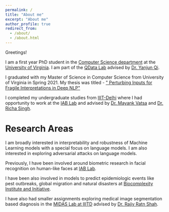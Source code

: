 ```yaml
---
permalink: /
title: "About me"
excerpt: "About me"
author_profile: true
redirect_from: 
  - /about/
  - /about.html
---
```

Greetings!

I am a first year PhD student in the [Computer Science department](https://engineering.virginia.edu/departments/computer-science) at the [University of Virginia](https://engineering.virginia.edu/). I am part of the [QData Lab](https://qdata.github.io/qdata-page/) advised by [Dr. Yanjun Qi](https://www.cs.virginia.edu/yanjun/).

I graduated with my Master of Science in Computer Science from University of Virginia in Spring 2021. My thesis was titled - ["
Perturbing Inputs for Fragile Interpretations in Deep NLP"](https://libraetd.lib.virginia.edu/public_view/ft848r240)

I completed my undergraduate studies from [IIIT-Delhi](https://www.iiitd.ac.in/) where I had opportunity to work at the [IAB Lab](http://iab-rubric.org/) and advised by [Dr. Mayank Vatsa](http://home.iitj.ac.in/~mvatsa/) and [Dr. Richa Singh](http://home.iitj.ac.in/~richa/).

Research Areas
======
I am broadly interested in interpretability and robustness of Machine Learning models with a special focus on language models. I am also interested in exploring adversarial attacks on language models. 

Previously, I have been involved around biometric research in facial recognition on human-like faces at [IAB Lab](http://iab-rubric.org/).

I have been also involved in models to predict epidemiologic events like pest outbreaks, global migration and natural disasters at [Biocomplexity Institute and Initiative](https://biocomplexity.virginia.edu/).

I have also had smaller assignments exploring medical image segmentation based diagnosis in the [MIDAS Lab at IIITD](http://midas.iiitd.edu.in/) advised by [Dr. Rajiv Ratn Shah](http://midas.iiitd.edu.in/team/rajiv-ratn-shah.html).